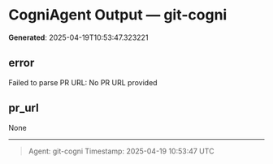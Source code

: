 # CogniAgent Output — git-cogni

**Generated**: 2025-04-19T10:53:47.323221

## error
Failed to parse PR URL: No PR URL provided

## pr_url
None

---
> Agent: git-cogni
> Timestamp: 2025-04-19 10:53:47 UTC